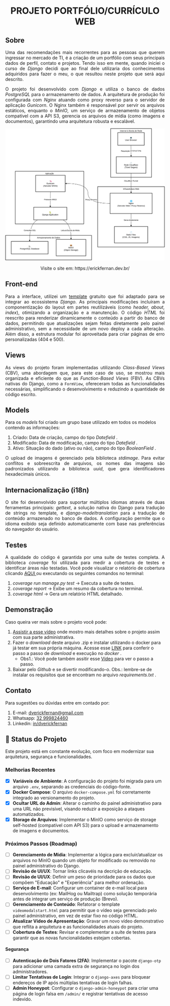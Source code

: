 <h1 align="center">
PROJETO PORTFÓLIO/CURRÍCULO WEB
</h1>

## Sobre

<p align="justify">  
Uma das recomendações mais recorrentes para as pessoas que querem ingressar no mercado de TI, é a criação de um portfólio com seus principais dados de 
perfil, contato e projetos. Tendo isso em mente, quando iniciei o curso de <em> Django </em> decidi que ao final dele utilizaria dos conhecimentos adquiridos para 
fazer o meu, o que resultou neste projeto que será aqui descrito.
</p>

<p align="justify"> 
O projeto foi desenvolvido com <em>Django</em> e utiliza o banco de dados <em>PostgreSQL</em> para o armazenamento de dados. A arquitetura de produção foi configurada com <em>Nginx</em> atuando como proxy reverso para o servidor de aplicação <em>Gunicorn</em>. O Nginx também é responsável por servir os arquivos estáticos, enquanto o <em>MinIO</em>, um serviço de armazenamento de objetos compatível com a API S3, gerencia os arquivos de mídia (como imagens e documentos), garantindo uma arquitetura robusta e escalável.
 
</p>

<p align="center">
 <img src="https://github.com/ErickFernan/curriculo_online_django/blob/master/readme imagens/arquitetura.svg"/>
</p>

<p align="center"> Visite o site em: https://erickfernan.dev.br/ </p>


## Front-end

<p align="justify"> 
Para a interface, utilizei um <a href="https://www.free-css.com/free-css-templates/page278/freefolio">template</a> gratuito que foi adaptado para se integrar ao ecossistema <em>Django</em>. As principais modificações incluíram a componentização do layout em partes reutilizáveis (como <em>header, about, index</em>), otimizando a organização e a manutenção. O código <em>HTML</em> foi reescrito para renderizar dinamicamente o conteúdo a partir do banco de dados, permitindo que atualizações sejam feitas diretamente pelo painel administrativo, sem a necessidade de um novo deploy a cada alteração. Além disso, a estrutura modular foi aproveitada para criar páginas de erro personalizadas (404 e 500).
</p>

## Views

<p align="justify"> 
As views do projeto foram implementadas utilizando <em>Class-Based Views</em> (CBV), uma abordagem que, para este caso de uso, se mostrou mais organizada e eficiente do que as <em>Function-Based Views</em> (FBV). As CBVs nativas do Django, como a <code>FormView</code>, ofereceram todas as funcionalidades necessárias, simplificando o desenvolvimento e reduzindo a quantidade de código escrito.
</p>

## Models


Para os <em> models </em> foi criado um grupo base utilizado em todos os modelos contendo as informações:

1. Criado: Data de criação, campo do tipo <em> Datefield </em>.
2. Modificado: Data de modificação, campo do tipo <em> Datefield </em>.
3. Ativo: Situação do dado (ativo ou não), campo do tipo <em> BooleanField </em>.

<p align="justify"> 
O upload de imagens é gerenciado pela biblioteca <em>stdimage</em>. Para evitar conflitos e sobreescrita de arquivos, os nomes das imagens são padronizados utilizando a biblioteca <em>uuid</em>, que gera identificadores hexadecimais únicos.
</p>

## Internacionalização (i18n)

<p align="justify"> 
O site foi desenvolvido para suportar múltiplos idiomas através de duas ferramentas principais: <em>gettext</em>, a solução nativa do Django para tradução de strings no template, e <em>django-modeltranslation</em> para a tradução de conteúdo armazenado no banco de dados. A configuração permite que o idioma exibido seja definido automaticamente com base nas preferências do navegador do usuário.
</p>

## Testes

<p align="justify"> 
A qualidade do código é garantida por uma suíte de testes completa. A biblioteca <em>coverage</em> foi utilizada para medir a cobertura de testes e identificar áreas não testadas. Você pode visualizar o relatório de cobertura clicando <a href="https://github.com/ErickFernan/curriculo_online_django/blob/master/tests.pdf"> AQUI </a> ou executando os seguintes comandos no terminal:
</p>

1. <em>coverage run manage.py test</em> -> Executa a suíte de testes.
2. <em> coverage report</em> -> Exibe um resumo da cobertura no terminal.
3. <em>coverage html</em> ->  Gera um relatório HTML detalhado.

## Demonstração

Caso queira ver mais sobre o projeto você pode:
1. [Assistir a esse vídeo](https://youtu.be/xNfOM4lk_LE) onde mostro mais detalhes sobre o projeto assim com sua parte administrativa.
2. Fazer o <em> download </em> deste arquivo .zip e instalar utilizando o docker para já testar em sua própria máquina. Acesse esse [LINK](https://gist.github.com/ErickFernan/e8d9e72500b7f75b77db9e9fb931e5fa) para conferir o passo a passo de <em> download </em> e execução no <em> docker </em>. 
    * Obs1.: Você pode também assitir esse [Vídeo](https://youtu.be/HGx5Y0h-Lkg) para ver o passo a passo.
3. Baixar pelo <em> Github </em> e se divertir modificando-o. Obs.: lembre-se de instalar os requisitos que se encontram no arquivo 
<em> requirements.txt </em>.

## Contato

Para sugestões ou dúvidas entre em contado por:

1. E-mail: dverickfernan@gmail.com
2. Whatsapp: <a href="https://wa.me/5532999824460"> 32 999824460 </a>
3. Linkedin: <a href="https://www.linkedin.com/in/dverickfernan/"> in/dverickfernan </a>

## 🚀 Status do Projeto

Este projeto está em constante evolução, com foco em modernizar sua arquitetura, segurança e funcionalidades.

### Melhorias Recentes
- [x] **Variáveis de Ambiente**: A configuração do projeto foi migrada para um arquivo `.env`, separando as credenciais do código-fonte.
- [x] **Docker Compose**: O arquivo `docker-compose.yml` foi corretamente integrado ao versionamento do projeto.
- [x] **Ocultar URL do Admin**: Alterar o caminho do painel administrativo para uma URL não previsível, visando reduzir a exposição a ataques automatizados.
- [x] **Storage de Arquivos**: Implementar o MinIO como serviço de storage self-hosted (compatível com API S3) para o upload e armazenamento de imagens e documentos.

### Próximos Passos (Roadmap)
- [ ] **Gerenciamento de Mídia**: Implementar a lógica para excluir/atualizar os arquivos no MinIO quando um objeto for modificado ou removido no painel administrativo do Django.
- [ ] **Revisão de UI/UX**: Tornar links clicavéis na decrição de educação.
- [ ] **Revisão de UI/UX**: Definir um peso de prioridade para os dados que compõem "Educação" e "Experiência" para melhor ordenação.
- [ ] **Serviço de E-mail**: Configurar um container de e-mail local para desenvolvimento (ex: MailHog ou Mailtrap) como solução temporária antes de integrar um serviço de produção (Brevo).
- [ ] **Gerenciamento de Conteúdo**: Refatorar o template `videomodalstart.html` para permitir que o vídeo seja gerenciado pelo painel administrativo, em vez de estar fixo no código HTML.
- [ ] **Atualizar Vídeo de Apresentação**: Gravar um novo vídeo demonstrativo que reflita a arquitetura e as funcionalidades atuais do projeto.
- [ ] **Cobertura de Testes**: Revisar e complementar a suíte de testes para garantir que as novas funcionalidades estejam cobertas.

#### Segurança
- [ ] **Autenticação de Dois Fatores (2FA)**: Implementar o pacote `django-otp` para adicionar uma camada extra de segurança no login dos administradores.
- [ ] **Limitar Tentativas de Login**: Integrar o `django-axes` para bloquear endereços de IP após múltiplas tentativas de login falhas.
- [ ] **Admin Honeypot**: Configurar o `django-admin-honeypot` para criar uma página de login falsa em `/admin/` e registrar tentativas de acesso indevido.
